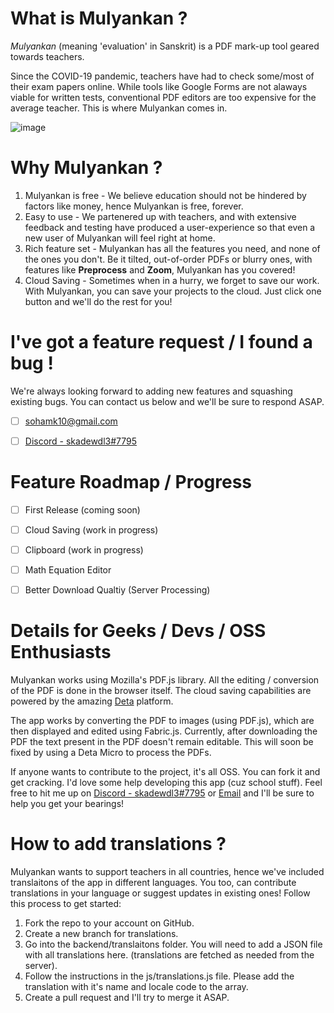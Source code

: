 # What is Mulyankan ?

_Mulyankan_ (meaning 'evaluation' in Sanskrit) is a PDF mark-up tool geared towards teachers.

Since the COVID-19 pandemic, teachers have had to check some/most of their exam papers online. While tools like Google Forms are not alaways viable for written tests,
conventional PDF editors are too expensive for the average teacher. This is where Mulyankan comes in.

![image](https://user-images.githubusercontent.com/43989259/203680296-88971046-55e0-4040-b479-4cd6e65c143f.png)


# Why Mulyankan ?

1. Mulyankan is free - We believe education should not be hindered by factors like money, hence Mulyankan is free, forever.
2. Easy to use - We partenered up with teachers, and with extensive feedback and testing have produced a user-experience so that even a new user of Mulyankan will feel right at home.
3. Rich feature set - Mulyankan has all the features you need, and none of the ones you don't. Be it tilted, out-of-order PDFs or blurry ones, with features like **Preprocess** and **Zoom**, Mulyankan has you covered!
4. Cloud Saving - Sometimes when in a hurry, we forget to save our work. With Mulyankan, you can save your projects to the cloud. Just click one button and we'll do the rest for you!



# I've got a feature request / I found a bug !

We're always looking forward to adding new features and squashing existing bugs. You can contact us below and we'll be sure to respond ASAP.
- [ ] [sohamk10@gmail.com](mailto:sohamk10@gmail.com)
- [ ] [Discord - skadewdl3#7795](https://discord.com/users/skadewdl3#7795)



# Feature Roadmap / Progress

- [ ] First Release (coming soon)
- [ ] Cloud Saving (work in progress)
- [ ] Clipboard (work in progress)
- [ ] Math Equation Editor
- [ ] Better Download Qualtiy (Server Processing)



# Details for Geeks / Devs / OSS Enthusiasts 

Mulyankan works using Mozilla's PDF.js library. All the editing / conversion of the PDF is done in the browser itself. The cloud saving capabilities are powered by the amazing [Deta](https://deta.sh) platform.

The app works by converting the PDF to images (using PDF.js), which are then displayed and edited using Fabric.js. Currently, after downloading the PDF the text present in the PDF doesn't remain editable.
This will soon be fixed by using a Deta Micro to process the PDFs.

If anyone wants to contribute to the project, it's all OSS. You can fork it and get cracking. I'd love some help developing this app (cuz school stuff).
Feel free to hit me up on [Discord - skadewdl3#7795](https://discord.com/users/skadewdl3#7795) or [Email](mailto:sohamk10@gmail.com) and I'll be sure to help you get your bearings!


# How to add translations ?

Mulyankan wants to support teachers in all countries, hence we've included translaitons of the app in different languages. You too, can contribute translations in your language or suggest updates in existing ones! Follow this process to get started:

1) Fork the repo to your account on GitHub.
2) Create a new branch for translations.
3) Go into the backend/translaitons folder. You will need to add a JSON file with all translations here. (translations are fetched as needed from the server).
4) Follow the instructions in the js/translations.js file. Please add the translation with it's name and locale code to the array.
5) Create a pull request and I'll try to merge it ASAP.
